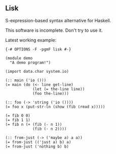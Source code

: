 Lisk
----

S-expression-based syntax alternative for Haskell.

This software is incomplete. Don't try to use it.

Latest working example:

    {-# OPTIONS -F -pgmF lisk #-}

    (module demo
      "A demo program!")

    (import data.char system.io)

    (:: main ('io ()))
    (= main (do (<- line get-line)
                (let (= the-line line))
                (foo the-line)))

    (:: foo (-> 'string ('io ())))
    (= foo x (put-str-ln (show (fib (read x)))))

    (= fib 0 0)
    (= fib 1 1)
    (= fib n (+ (fib (- n 1))
                (fib (- n 2))))

    (:: from-just (-> ('maybe a) a a))
    (= from-just (('just a) b) a)
    (= from-just ('nothing b) b)
